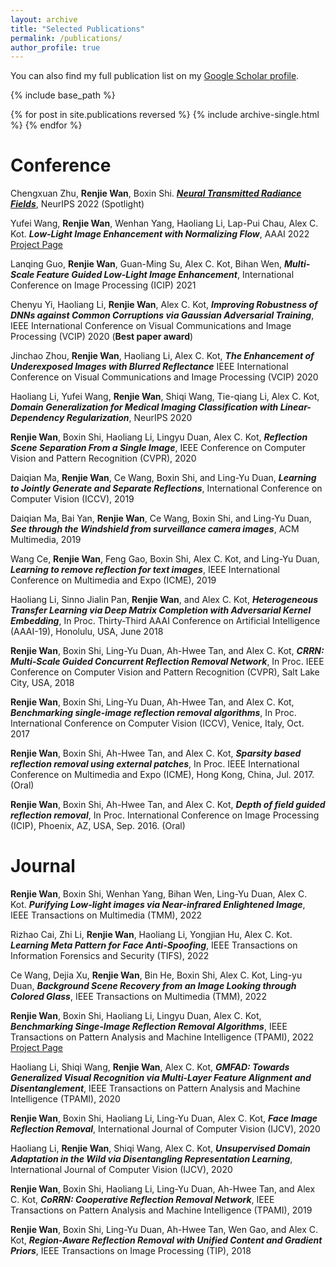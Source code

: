 ```yaml
---
layout: archive
title: "Selected Publications"
permalink: /publications/
author_profile: true
---
```

You can also find my full publication list on my [Google Scholar profile](https://scholar.google.com.sg/citations?user=S8_ES4MAAAAJ&hl=zh-CN&inst=10806615469772578445).


{% include base_path %}

{% for post in site.publications reversed %}
  {% include archive-single.html %}
{% endfor %}

**Conference**
======
Chengxuan Zhu, **Renjie Wan**, Boxin Shi.	***[Neural Transmitted Radiance Fields](https://openreview.net/pdf?id=KglFYlTiASW)***, NeurIPS 2022 (Spotlight)

Yufei Wang, **Renjie Wan**, Wenhan Yang, Haoliang Li, Lap-Pui Chau, Alex C. Kot. ***Low-Light Image Enhancement with Normalizing Flow***, AAAI 2022 [Project Page](https://wyf0912.github.io/LLFlow/)

Lanqing Guo, **Renjie Wan**, Guan-Ming Su, Alex C. Kot, Bihan Wen, ***Multi-Scale Feature Guided Low-Light Image Enhancement***, International Conference on Image Processing (ICIP) 2021

Chenyu Yi, Haoliang Li, **Renjie Wan**, Alex C. Kot, ***Improving Robustness of DNNs against Common Corruptions via Gaussian Adversarial Training***, IEEE International Conference on Visual Communications and Image Processing (VCIP) 2020 (**Best paper award**)

Jinchao Zhou,  **Renjie Wan**, Haoliang Li, Alex C. Kot, ***The Enhancement of Underexposed Images with Blurred Reflectance*** IEEE International Conference on Visual Communications and Image Processing (VCIP) 2020

Haoliang Li, Yufei Wang, **Renjie Wan**, Shiqi Wang, Tie-qiang Li, Alex C. Kot, ***Domain Generalization for Medical Imaging Classification with Linear-Dependency Regularization***,  NeurIPS 2020 

**Renjie Wan**, Boxin Shi, Haoliang Li, Lingyu Duan, Alex C. Kot, ***Reflection Scene Separation From a Single Image***, IEEE Conference on Computer Vision and Pattern Recognition (CVPR), 2020

Daiqian Ma, **Renjie Wan**, Ce Wang, Boxin Shi, and Ling-Yu Duan, ***Learning to Jointly Generate and Separate Reflections***, International Conference on Computer Vision (ICCV), 2019 

Daiqian Ma, Bai Yan, **Renjie Wan**, Ce Wang, Boxin Shi, and Ling-Yu Duan, ***See through the Windshield from surveillance camera images***,  ACM Multimedia, 2019

Wang Ce, **Renjie Wan**, Feng Gao, Boxin Shi, Alex C. Kot, and Ling-Yu Duan, ***Learning to remove reflection for text images***,  IEEE International Conference on Multimedia and Expo (ICME), 2019


Haoliang Li, Sinno Jialin Pan, **Renjie Wan**, and Alex C. Kot, ***Heterogeneous Transfer Learning via Deep Matrix Completion with Adversarial Kernel Embedding***, In Proc. Thirty-Third AAAI Conference on Artificial Intelligence (AAAI-19), Honolulu, USA, June 2018

**Renjie Wan**, Boxin Shi, Ling-Yu Duan, Ah-Hwee Tan, and Alex C. Kot, ***CRRN: Multi-Scale Guided Concurrent Reflection Removal Network***, In Proc. IEEE Conference on Computer Vision and Pattern Recognition (CVPR), Salt Lake City, USA, 2018

**Renjie Wan**, Boxin Shi, Ling-Yu Duan, Ah-Hwee Tan, and Alex C. Kot, ***Benchmarking single-image reflection removal algorithms***, In Proc. International Conference on Computer Vision (ICCV), Venice, Italy, Oct. 2017

**Renjie Wan**, Boxin Shi, Ah-Hwee Tan, and Alex C. Kot, ***Sparsity based reflection removal using external patches***, In Proc. IEEE International Conference on Multimedia and Expo (ICME), Hong Kong, China, Jul. 2017. (Oral)

**Renjie Wan**, Boxin Shi, Ah-Hwee Tan, and Alex C. Kot, ***Depth of field guided reflection removal***, In Proc. International Conference on Image Processing (ICIP), Phoenix, AZ, USA, Sep. 2016. (Oral)

**Journal**
======

**Renjie Wan**, Boxin Shi, Wenhan Yang, Bihan Wen, Ling-Yu Duan, Alex C. Kot.
***Purifying Low-light images via Near-infrared Enlightened Image***, IEEE Transactions on Multimedia (TMM), 2022

Rizhao Cai, Zhi Li, **Renjie Wan**, Haoliang Li, Yongjian Hu, Alex C. Kot. ***Learning Meta Pattern for Face Anti-Spoofing***, IEEE Transactions on Information Forensics and Security (TIFS), 2022

Ce Wang, Dejia Xu, **Renjie Wan**, Bin He, Boxin Shi, Alex C. Kot, Ling-yu Duan, ***Background Scene Recovery from an Image Looking through Colored Glass***, IEEE Transactions on Multimedia (TMM), 2022

**Renjie Wan**, Boxin Shi, Haoliang Li, Lingyu Duan, Alex C. Kot, ***Benchmarking Singe-Image Reflection Removal Algorithms***, IEEE Transactions on Pattern Analysis and Machine Intelligence (TPAMI), 2022 [Project Page](https://sir2data.github.io/)

Haoliang Li, Shiqi Wang, **Renjie Wan**, Alex C. Kot, ***GMFAD: Towards Generalized Visual Recognition via Multi-Layer Feature Alignment and Disentanglement***, IEEE Transactions on Pattern Analysis and Machine Intelligence (TPAMI), 2020

**Renjie Wan**, Boxin Shi, Haoliang Li, Ling-Yu Duan, Alex C. Kot, ***Face Image Reflection Removal***, International Journal of Computer Vision (IJCV), 2020

Haoliang Li, **Renjie Wan**, Shiqi Wang, Alex C. Kot, ***Unsupervised Domain Adaptation in the Wild via Disentangling Representation Learning***, International Journal of Computer Vision (IJCV), 2020

**Renjie Wan**, Boxin Shi, Haoliang Li, Ling-Yu Duan, Ah-Hwee Tan, and Alex C. Kot, ***CoRRN: Cooperative Reflection Removal Network***, IEEE Transactions on Pattern Analysis and Machine Intelligence (TPAMI), 2019

**Renjie Wan**, Boxin Shi, Ling-Yu Duan, Ah-Hwee Tan, Wen Gao, and Alex C. Kot, ***Region-Aware Reflection Removal with Unified Content and Gradient Priors***, IEEE Transactions on Image Processing (TIP), 2018

